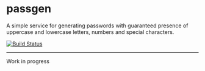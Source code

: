 # passgen

A simple service for generating passwords with guaranteed presence of uppercase and lowercase letters, numbers and special characters.

[![Build Status](https://travis-ci.org/DmitryZaharov/passgen.svg?branch=master)](https://travis-ci.org/DmitryZaharov/passgen)

---

Work in progress
